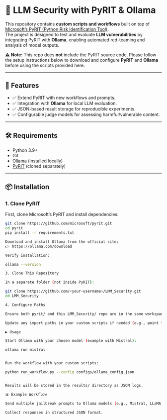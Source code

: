 # 🔐 LLM Security with PyRIT & Ollama  

This repository contains **custom scripts and workflows** built on top of [Microsoft’s PyRIT (Python Risk Identification Tool)](https://github.com/microsoft/pyrit).  
The project is designed to test and evaluate **LLM vulnerabilities** by integrating PyRIT with **Ollama**, enabling automated red-teaming and analysis of model outputs.  

⚠️ **Note:** This repo does **not** include the PyRIT source code. Please follow the setup instructions below to download and configure **PyRIT** and **Ollama** before using the scripts provided here.  

---

## 🚀 Features  
- ✅ Extend PyRIT with new workflows and prompts.  
- ✅ Integration with **Ollama** for local LLM evaluation.  
- ✅ JSON-based result storage for reproducible experiments.  
- ✅ Configurable judge models for assessing harmful/vulnerable content.  

---

## 🛠 Requirements  
- Python 3.9+  
- Git  
- [Ollama](https://ollama.com/download) (installed locally)  
- [PyRIT](https://github.com/microsoft/pyrit) (cloned separately)  

---

## 📦 Installation  

### 1. Clone PyRIT  
First, clone Microsoft’s PyRIT and install dependencies:  
```bash
git clone https://github.com/microsoft/pyrit.git
cd pyrit
pip install -r requirements.txt

Download and install Ollama from the official site:
👉 https://ollama.com/download

Verify installation:

ollama --version

3. Clone This Repository

In a separate folder (not inside PyRIT):

git clone https://github.com/<your-username>/LMM_Security.git
cd LMM_Security

4. Configure Paths

Ensure both pyrit/ and this LMM_Security/ repo are in the same workspace.

Update any import paths in your custom scripts if needed (e.g., point to your local pyrit folder).

▶️ Usage

Start Ollama with your chosen model (example with Mistral):

ollama run mistral


Run the workflow with your custom scripts:

python run_workflow.py --config configs/ollama_config.json


Results will be stored in the results/ directory as JSON logs.

📊 Example Workflow

Send multiple jailbreak prompts to Ollama models (e.g., Mistral, LLaMA 3).

Collect responses in structured JSON format.
